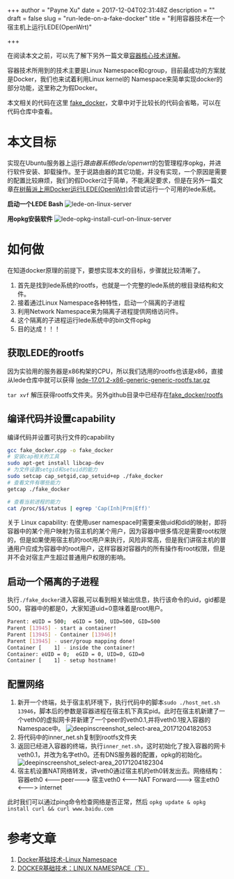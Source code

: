 +++
author = "Payne Xu"
date = 2017-12-04T02:31:48Z
description = ""
draft = false
slug = "run-lede-on-a-fake-docker"
title = "利用容器技术在一个宿主机上运行LEDE(OpenWrt)"

+++

在阅读本文之前，可以先了解下另外一篇文章[容器核心技术详解](/container-core-technical-details)。

容器技术所用到的技术主要是Linux Namespace和cgroup，目前最成功的方案就是Docker，我们也来试着利用Linux kernel的 Namespace来简单实现docker的部分功能，这里称之为假Docker。

本文相关的代码在这里 [fake_docker](https://github.com/fliaping/docker_learning/tree/master/fake_docker)，文章中对于比较长的代码会省略，可以在代码仓库中查看。
<!--more-->

# 本文目标

实现在Ubuntu服务器上运行*路由器系统lede/openwrt*的包管理程序opkg，并进行软件安装、卸载操作。至于说路由器的其它功能，并没有实现，一个原因是需要的配置比较麻烦，我们的假Docker过于简单，不能满足要求，但是在另外一篇文章[在树莓派上用Docker运行LEDE(OpenWrt)](/run-lede-on-raspberry-pi-with-docker)会尝试运行一个可用的lede系统。

**启动一个LEDE Bash**
![lede-on-linux-server](https://o364p1r5a.qnssl.com/2017/10/lede-on-linux-server.png)

**用opkg安装软件**
![lede-opkg-install-curl-on-linux-server](https://o364p1r5a.qnssl.com/2017/10/lede-opkg-install-curl-on-linux-server.png)

# 如何做

在知道docker原理的前提下，要想实现本文的目标，步骤就比较清晰了。

1. 首先是找到lede系统的rootfs，也就是一个完整的lede系统的根目录结构和文件。
2. 接着通过Linux Namespace各种特性，启动一个隔离的子进程
3. 利用Network Namespace来为隔离子进程提供网络访问件。
4. 这个隔离的子进程运行lede系统中的bin文件opkg
5. 目的达成！！！

## 获取LEDE的rootfs

因为实验用的服务器是x86构架的CPU，所以我们选用的rootfs也该是x86，直接从lede仓库中就可以获得
[lede-17.01.2-x86-generic-generic-rootfs.tar.gz](https://downloads.lede-project.org/releases/17.01.2/targets/x86/generic/lede-17.01.2-x86-generic-generic-rootfs.tar.gz)

`tar xvf` 解压获得rootfs文件夹。另外github目录中已经存在[fake_docker/rootfs](https://github.com/fliaping/docker_learning/tree/master/fake_docker/rootfs)

## 编译代码并设置capability

编译代码并设置可执行文件的capability

```bash
gcc fake_docker.cpp -o fake_docker
# 安装cap相关的工具
sudo apt-get install libcap-dev
# 为文件设置setgid和setuid的能力
sudo setcap cap_setgid,cap_setuid+ep ./fake_docker
# 查看文件有哪些能力
getcap ./fake_docker

# 查看当前进程的能力
cat /proc/$$/status | egrep 'Cap(Inh|Prm|Eff)'
```

关于 Linux capability: 在使用user namespace时需要来做uid和did的映射，即将容器中的某个用户映射为宿主机的某个用户，因为容器中很多情况是需要root权限的，但是如果使用宿主机的root用户来执行，风险非常高，但是我们讲宿主机的普通用户应成为容器中的root用户，这样容器对容器内的所有操作有root权限，但是并不会对宿主产生超过普通用户权限的影响。

## 启动一个隔离的子进程

执行`./fake_docker`进入容器,可以看到相关输出信息，执行该命令的uid，gid都是500，容器中的都是0，大家知道uid=0意味着是root用户。

```bash
Parent: eUID = 500;  eGID = 500, UID=500, GID=500
Parent [13945] - start a container!
Parent [13945] - Container [13946]!
Parent [13945] - user/group mapping done!
Container [    1] - inside the container!
Container: eUID = 0;  eGID = 0, UID=0, GID=0
Container [    1] - setup hostname!
```

## 配置网络

1. 新开一个终端，处于宿主机环境下，执行代码中的脚本`sudo ./host_net.sh 13946`，脚本后的参数是容器进程在宿主机下真实pid。此时在宿主机新建了一个veth0的虚拟网卡并新建了一个peer的veth0.1,并将veth0.1按入容器的Namespace中。
   ![deepinscreenshot_select-area_20171204182053](https://o364p1r5a.qnssl.com/2017/12/deepinscreenshot_select-area_20171204182053.png)
2. 将代码中的inner_net.sh复制到rootfs文件夹
3. 返回已经进入容器的终端，执行`inner_net.sh`，这时初始化了按入容器的网卡veth0.1，并改为名字eth0。还有DNS服务器的配置，opkg的初始化。
   ![deepinscreenshot_select-area_20171204182304](https://o364p1r5a.qnssl.com/2017/12/deepinscreenshot_select-area_20171204182304.png)
4. 宿主机设置NAT网络转发，讲veth0通过宿主机的eth0转发出去。网络结构： 容器eth0 <---peer---> 宿主veth0 <---NAT Forward---> 宿主eth0 <---> internet

此时我们可以通过ping命令检查网络是否正常，然后 `opkg update & opkg install curl && curl www.baidu.com`

# 参考文章

1. [Docker基础技术-Linux Namespace](http://www.jianshu.com/p/353eb8d8eb05)
2. [DOCKER基础技术：LINUX NAMESPACE（下）](https://coolshell.cn/articles/17029.html)